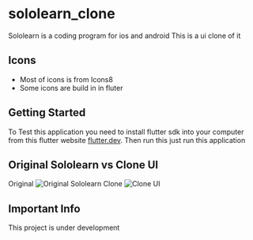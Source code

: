 # sololearn_clone

Sololearn is a coding program for ios and android 
This is a ui clone of it

## Icons

- Most of icons is from Icons8
- Some icons are build in in fluter

## Getting Started
To Test this application you need to install flutter sdk into your computer from this flutter website [flutter.dev](https://docs.flutter.dev/get-started/install).
Then run this just run this application

## Original Sololearn vs Clone UI
Original
![Original Sololearn](https://github.com/GoodCoder27/Sololearn-Clone/assets/138159225/ffe5c79d-e616-41ee-9c1b-dd4deb869bfa)
Clone
![Clone UI](https://github.com/GoodCoder27/Sololearn-Clone/assets/138159225/40c759a9-a06b-4bc5-8ba3-80adcf473e85)

## Important Info

This project is under development
